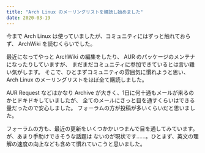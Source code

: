 ```yaml
---
title: "Arch Linux のメーリングリストを購読し始めました"
date: 2020-03-19
---
```


今まで Arch Linux は使っていましたが、コミュニティにはずっと触れておらず、 ArchWiki を読むくらいでした。

最近になってやっと ArchWiki の編集をしたり、 AUR のパッケージのメンテナになったりしていますが、
まだまだコミュニティに参加できているとは言い難い気がします。
そこで、ひとまずコミュニティの雰囲気に慣れようと思い、 Arch Linux のメーリングリストをほぼ全て購読しました。

AUR Request などはかなり Archive が大きく、1日に何十通もメールが来るのかとドキドキしていましたが、
全てのメールにさっと目を通すくらいはできる量だったので安心しました。
フォーラムの方が投稿が多いくらいだと思いました。

フォーラムの方も、最近の更新をいくつかかいつまんで目を通してみています。が、あまり手助けできそうな話題は
ないのが現状です……。ひとまず、英文の理解の速度の向上なども含めて慣れていこうと思いました。 
